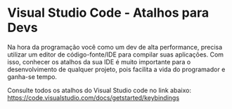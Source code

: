# Visual Studio Code - Atalhos para Devs

Na hora da programação você como um dev de alta performance, precisa utilizar um editor de código-fonte/IDE para compilar suas aplicações.
Com isso, conhecer os atalhos da sua IDE é  muito importante para o desenvolvimento de qualquer projeto, pois facilita a vida do programador e ganha-se tempo. 

Consulte todos os atalhos do Visual Studio code no link abaixo:
https://code.visualstudio.com/docs/getstarted/keybindings
